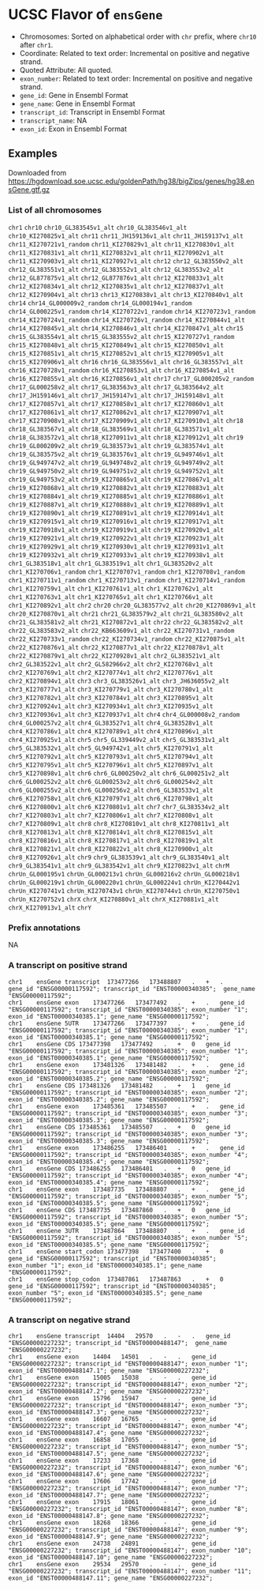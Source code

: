 # UCSC Flavor of `ensGene`

- Chromosomes: Sorted on alphabetical order with `chr` prefix, where `chr10` after `chr1`.
- Coordinate: Related to text order: Incremental on positive and negative strand.
- Quoted Attribute: All quoted.
- `exon_number`: Related to text order: Incremental on positive and negative strand.
- `gene_id`: Gene in Ensembl Format
- `gene_name`: Gene in Ensembl Format
- `transcript_id`: Transcript in Ensembl Format
- `transcript_name`: NA
- `exon_id`: Exon in Ensembl Format

## Examples

Downloaded from <https://hgdownload.soe.ucsc.edu/goldenPath/hg38/bigZips/genes/hg38.ensGene.gtf.gz>

### List of all chromosomes

`chr1` `chr10` `chr10_GL383545v1_alt` `chr10_GL383546v1_alt` `chr10_KI270825v1_alt` `chr11` `chr11_JH159136v1_alt` `chr11_JH159137v1_alt` `chr11_KI270721v1_random` `chr11_KI270829v1_alt` `chr11_KI270830v1_alt` `chr11_KI270831v1_alt` `chr11_KI270832v1_alt` `chr11_KI270902v1_alt` `chr11_KI270903v1_alt` `chr11_KI270927v1_alt` `chr12` `chr12_GL383550v2_alt` `chr12_GL383551v1_alt` `chr12_GL383552v1_alt` `chr12_GL383553v2_alt` `chr12_GL877875v1_alt` `chr12_GL877876v1_alt` `chr12_KI270833v1_alt` `chr12_KI270834v1_alt` `chr12_KI270835v1_alt` `chr12_KI270837v1_alt` `chr12_KI270904v1_alt` `chr13` `chr13_KI270838v1_alt` `chr13_KI270840v1_alt` `chr14` `chr14_GL000009v2_random` `chr14_GL000194v1_random` `chr14_GL000225v1_random` `chr14_KI270722v1_random` `chr14_KI270723v1_random` `chr14_KI270724v1_random` `chr14_KI270726v1_random` `chr14_KI270844v1_alt` `chr14_KI270845v1_alt` `chr14_KI270846v1_alt` `chr14_KI270847v1_alt` `chr15` `chr15_GL383554v1_alt` `chr15_GL383555v2_alt` `chr15_KI270727v1_random` `chr15_KI270848v1_alt` `chr15_KI270849v1_alt` `chr15_KI270850v1_alt` `chr15_KI270851v1_alt` `chr15_KI270852v1_alt` `chr15_KI270905v1_alt` `chr15_KI270906v1_alt` `chr16` `chr16_GL383556v1_alt` `chr16_GL383557v1_alt` `chr16_KI270728v1_random` `chr16_KI270853v1_alt` `chr16_KI270854v1_alt` `chr16_KI270855v1_alt` `chr16_KI270856v1_alt` `chr17` `chr17_GL000205v2_random` `chr17_GL000258v2_alt` `chr17_GL383563v3_alt` `chr17_GL383564v2_alt` `chr17_JH159146v1_alt` `chr17_JH159147v1_alt` `chr17_JH159148v1_alt` `chr17_KI270857v1_alt` `chr17_KI270858v1_alt` `chr17_KI270860v1_alt` `chr17_KI270861v1_alt` `chr17_KI270862v1_alt` `chr17_KI270907v1_alt` `chr17_KI270908v1_alt` `chr17_KI270909v1_alt` `chr17_KI270910v1_alt` `chr18` `chr18_GL383567v1_alt` `chr18_GL383569v1_alt` `chr18_GL383571v1_alt` `chr18_GL383572v1_alt` `chr18_KI270911v1_alt` `chr18_KI270912v1_alt` `chr19` `chr19_GL000209v2_alt` `chr19_GL383573v1_alt` `chr19_GL383574v1_alt` `chr19_GL383575v2_alt` `chr19_GL383576v1_alt` `chr19_GL949746v1_alt` `chr19_GL949747v2_alt` `chr19_GL949748v2_alt` `chr19_GL949749v2_alt` `chr19_GL949750v2_alt` `chr19_GL949751v2_alt` `chr19_GL949752v1_alt` `chr19_GL949753v2_alt` `chr19_KI270865v1_alt` `chr19_KI270867v1_alt` `chr19_KI270868v1_alt` `chr19_KI270882v1_alt` `chr19_KI270883v1_alt` `chr19_KI270884v1_alt` `chr19_KI270885v1_alt` `chr19_KI270886v1_alt` `chr19_KI270887v1_alt` `chr19_KI270888v1_alt` `chr19_KI270889v1_alt` `chr19_KI270890v1_alt` `chr19_KI270891v1_alt` `chr19_KI270914v1_alt` `chr19_KI270915v1_alt` `chr19_KI270916v1_alt` `chr19_KI270917v1_alt` `chr19_KI270918v1_alt` `chr19_KI270919v1_alt` `chr19_KI270920v1_alt` `chr19_KI270921v1_alt` `chr19_KI270922v1_alt` `chr19_KI270923v1_alt` `chr19_KI270929v1_alt` `chr19_KI270930v1_alt` `chr19_KI270931v1_alt` `chr19_KI270932v1_alt` `chr19_KI270933v1_alt` `chr19_KI270938v1_alt` `chr1_GL383518v1_alt` `chr1_GL383519v1_alt` `chr1_GL383520v2_alt` `chr1_KI270706v1_random` `chr1_KI270707v1_random` `chr1_KI270708v1_random` `chr1_KI270711v1_random` `chr1_KI270713v1_random` `chr1_KI270714v1_random` `chr1_KI270759v1_alt` `chr1_KI270761v1_alt` `chr1_KI270762v1_alt` `chr1_KI270763v1_alt` `chr1_KI270765v1_alt` `chr1_KI270766v1_alt` `chr1_KI270892v1_alt` `chr2` `chr20` `chr20_GL383577v2_alt` `chr20_KI270869v1_alt` `chr20_KI270870v1_alt` `chr21` `chr21_GL383579v2_alt` `chr21_GL383580v2_alt` `chr21_GL383581v2_alt` `chr21_KI270872v1_alt` `chr22` `chr22_GL383582v2_alt` `chr22_GL383583v2_alt` `chr22_KB663609v1_alt` `chr22_KI270731v1_random` `chr22_KI270733v1_random` `chr22_KI270734v1_random` `chr22_KI270875v1_alt` `chr22_KI270876v1_alt` `chr22_KI270877v1_alt` `chr22_KI270878v1_alt` `chr22_KI270879v1_alt` `chr22_KI270928v1_alt` `chr2_GL383521v1_alt` `chr2_GL383522v1_alt` `chr2_GL582966v2_alt` `chr2_KI270768v1_alt` `chr2_KI270769v1_alt` `chr2_KI270774v1_alt` `chr2_KI270776v1_alt` `chr2_KI270894v1_alt` `chr3` `chr3_GL383526v1_alt` `chr3_JH636055v2_alt` `chr3_KI270777v1_alt` `chr3_KI270779v1_alt` `chr3_KI270780v1_alt` `chr3_KI270782v1_alt` `chr3_KI270784v1_alt` `chr3_KI270895v1_alt` `chr3_KI270924v1_alt` `chr3_KI270934v1_alt` `chr3_KI270935v1_alt` `chr3_KI270936v1_alt` `chr3_KI270937v1_alt` `chr4` `chr4_GL000008v2_random` `chr4_GL000257v2_alt` `chr4_GL383527v1_alt` `chr4_GL383528v1_alt` `chr4_KI270786v1_alt` `chr4_KI270789v1_alt` `chr4_KI270896v1_alt` `chr4_KI270925v1_alt` `chr5` `chr5_GL339449v2_alt` `chr5_GL383531v1_alt` `chr5_GL383532v1_alt` `chr5_GL949742v1_alt` `chr5_KI270791v1_alt` `chr5_KI270792v1_alt` `chr5_KI270793v1_alt` `chr5_KI270794v1_alt` `chr5_KI270795v1_alt` `chr5_KI270796v1_alt` `chr5_KI270897v1_alt` `chr5_KI270898v1_alt` `chr6` `chr6_GL000250v2_alt` `chr6_GL000251v2_alt` `chr6_GL000252v2_alt` `chr6_GL000253v2_alt` `chr6_GL000254v2_alt` `chr6_GL000255v2_alt` `chr6_GL000256v2_alt` `chr6_GL383533v1_alt` `chr6_KI270758v1_alt` `chr6_KI270797v1_alt` `chr6_KI270798v1_alt` `chr6_KI270800v1_alt` `chr6_KI270801v1_alt` `chr7` `chr7_GL383534v2_alt` `chr7_KI270803v1_alt` `chr7_KI270806v1_alt` `chr7_KI270808v1_alt` `chr7_KI270809v1_alt` `chr8` `chr8_KI270810v1_alt` `chr8_KI270811v1_alt` `chr8_KI270813v1_alt` `chr8_KI270814v1_alt` `chr8_KI270815v1_alt` `chr8_KI270816v1_alt` `chr8_KI270817v1_alt` `chr8_KI270819v1_alt` `chr8_KI270821v1_alt` `chr8_KI270822v1_alt` `chr8_KI270900v1_alt` `chr8_KI270926v1_alt` `chr9` `chr9_GL383539v1_alt` `chr9_GL383540v1_alt` `chr9_GL383541v1_alt` `chr9_GL383542v1_alt` `chr9_KI270823v1_alt` `chrM` `chrUn_GL000195v1` `chrUn_GL000213v1` `chrUn_GL000216v2` `chrUn_GL000218v1` `chrUn_GL000219v1` `chrUn_GL000220v1` `chrUn_GL000224v1` `chrUn_KI270442v1` `chrUn_KI270741v1` `chrUn_KI270743v1` `chrUn_KI270744v1` `chrUn_KI270750v1` `chrUn_KI270752v1` `chrX` `chrX_KI270880v1_alt` `chrX_KI270881v1_alt` `chrX_KI270913v1_alt` `chrY`

### Prefix annotations

NA

### A transcript on positive strand

```text
chr1	ensGene	transcript	173477266	173488807	.	+	.	gene_id "ENSG00000117592"; transcript_id "ENST00000340385";  gene_name "ENSG00000117592";
chr1	ensGene	exon	173477266	173477492	.	+	.	gene_id "ENSG00000117592"; transcript_id "ENST00000340385"; exon_number "1"; exon_id "ENST00000340385.1"; gene_name "ENSG00000117592";
chr1	ensGene	5UTR	173477266	173477397	.	+	.	gene_id "ENSG00000117592"; transcript_id "ENST00000340385"; exon_number "1"; exon_id "ENST00000340385.1"; gene_name "ENSG00000117592";
chr1	ensGene	CDS	173477398	173477492	.	+	0	gene_id "ENSG00000117592"; transcript_id "ENST00000340385"; exon_number "1"; exon_id "ENST00000340385.1"; gene_name "ENSG00000117592";
chr1	ensGene	exon	173481326	173481482	.	+	.	gene_id "ENSG00000117592"; transcript_id "ENST00000340385"; exon_number "2"; exon_id "ENST00000340385.2"; gene_name "ENSG00000117592";
chr1	ensGene	CDS	173481326	173481482	.	+	1	gene_id "ENSG00000117592"; transcript_id "ENST00000340385"; exon_number "2"; exon_id "ENST00000340385.2"; gene_name "ENSG00000117592";
chr1	ensGene	exon	173485361	173485507	.	+	.	gene_id "ENSG00000117592"; transcript_id "ENST00000340385"; exon_number "3"; exon_id "ENST00000340385.3"; gene_name "ENSG00000117592";
chr1	ensGene	CDS	173485361	173485507	.	+	0	gene_id "ENSG00000117592"; transcript_id "ENST00000340385"; exon_number "3"; exon_id "ENST00000340385.3"; gene_name "ENSG00000117592";
chr1	ensGene	exon	173486255	173486401	.	+	.	gene_id "ENSG00000117592"; transcript_id "ENST00000340385"; exon_number "4"; exon_id "ENST00000340385.4"; gene_name "ENSG00000117592";
chr1	ensGene	CDS	173486255	173486401	.	+	0	gene_id "ENSG00000117592"; transcript_id "ENST00000340385"; exon_number "4"; exon_id "ENST00000340385.4"; gene_name "ENSG00000117592";
chr1	ensGene	exon	173487735	173488807	.	+	.	gene_id "ENSG00000117592"; transcript_id "ENST00000340385"; exon_number "5"; exon_id "ENST00000340385.5"; gene_name "ENSG00000117592";
chr1	ensGene	CDS	173487735	173487860	.	+	0	gene_id "ENSG00000117592"; transcript_id "ENST00000340385"; exon_number "5"; exon_id "ENST00000340385.5"; gene_name "ENSG00000117592";
chr1	ensGene	3UTR	173487864	173488807	.	+	.	gene_id "ENSG00000117592"; transcript_id "ENST00000340385"; exon_number "5"; exon_id "ENST00000340385.5"; gene_name "ENSG00000117592";
chr1	ensGene	start_codon	173477398	173477400	.	+	0	gene_id "ENSG00000117592"; transcript_id "ENST00000340385"; exon_number "1"; exon_id "ENST00000340385.1"; gene_name "ENSG00000117592";
chr1	ensGene	stop_codon	173487861	173487863	.	+	0	gene_id "ENSG00000117592"; transcript_id "ENST00000340385"; exon_number "5"; exon_id "ENST00000340385.5"; gene_name "ENSG00000117592";
```

### A transcript on negative strand

```text
chr1	ensGene	transcript	14404	29570	.	-	.	gene_id "ENSG00000227232"; transcript_id "ENST00000488147";  gene_name "ENSG00000227232";
chr1	ensGene	exon	14404	14501	.	-	.	gene_id "ENSG00000227232"; transcript_id "ENST00000488147"; exon_number "1"; exon_id "ENST00000488147.1"; gene_name "ENSG00000227232";
chr1	ensGene	exon	15005	15038	.	-	.	gene_id "ENSG00000227232"; transcript_id "ENST00000488147"; exon_number "2"; exon_id "ENST00000488147.2"; gene_name "ENSG00000227232";
chr1	ensGene	exon	15796	15947	.	-	.	gene_id "ENSG00000227232"; transcript_id "ENST00000488147"; exon_number "3"; exon_id "ENST00000488147.3"; gene_name "ENSG00000227232";
chr1	ensGene	exon	16607	16765	.	-	.	gene_id "ENSG00000227232"; transcript_id "ENST00000488147"; exon_number "4"; exon_id "ENST00000488147.4"; gene_name "ENSG00000227232";
chr1	ensGene	exon	16858	17055	.	-	.	gene_id "ENSG00000227232"; transcript_id "ENST00000488147"; exon_number "5"; exon_id "ENST00000488147.5"; gene_name "ENSG00000227232";
chr1	ensGene	exon	17233	17368	.	-	.	gene_id "ENSG00000227232"; transcript_id "ENST00000488147"; exon_number "6"; exon_id "ENST00000488147.6"; gene_name "ENSG00000227232";
chr1	ensGene	exon	17606	17742	.	-	.	gene_id "ENSG00000227232"; transcript_id "ENST00000488147"; exon_number "7"; exon_id "ENST00000488147.7"; gene_name "ENSG00000227232";
chr1	ensGene	exon	17915	18061	.	-	.	gene_id "ENSG00000227232"; transcript_id "ENST00000488147"; exon_number "8"; exon_id "ENST00000488147.8"; gene_name "ENSG00000227232";
chr1	ensGene	exon	18268	18366	.	-	.	gene_id "ENSG00000227232"; transcript_id "ENST00000488147"; exon_number "9"; exon_id "ENST00000488147.9"; gene_name "ENSG00000227232";
chr1	ensGene	exon	24738	24891	.	-	.	gene_id "ENSG00000227232"; transcript_id "ENST00000488147"; exon_number "10"; exon_id "ENST00000488147.10"; gene_name "ENSG00000227232";
chr1	ensGene	exon	29534	29570	.	-	.	gene_id "ENSG00000227232"; transcript_id "ENST00000488147"; exon_number "11"; exon_id "ENST00000488147.11"; gene_name "ENSG00000227232";
```
